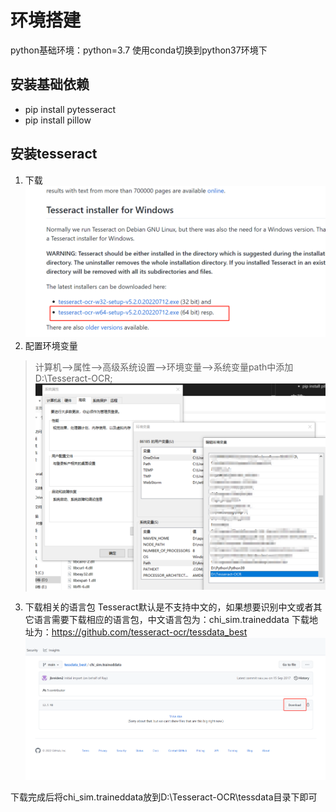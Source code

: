 # 环境搭建
python基础环境：python=3.7
使用conda切换到python37环境下


## 安装基础依赖
 - pip install pytesseract
 - pip install pillow

 ## 安装tesseract
 1. 下载
 ![](tesseract-ocr-download-wiki.png)
 2. 配置环境变量
 > 计算机-->属性-->高级系统设置-->环境变量-->系统变量path中添加D:\Tesseract-OCR;
 ![](tesseract-ocr-win64-env.png)

 3. 下载相关的语言包
 Tesseract默认是不支持中文的，如果想要识别中文或者其它语言需要下载相应的语言包，中文语言包为：chi_sim.traineddata
 下载地址为：https://github.com/tesseract-ocr/tessdata_best
 ![](tesseract-ocr-data-download.png)

 下载完成后将chi_sim.traineddata放到D:\Tesseract-OCR\tessdata目录下即可
